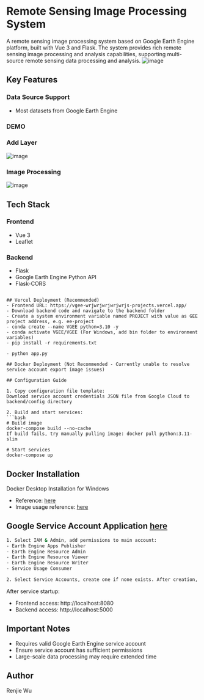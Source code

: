 # Remote Sensing Image Processing System

A remote sensing image processing system based on Google Earth Engine platform, built with Vue 3 and Flask. The system provides rich remote sensing image processing and analysis capabilities, supporting multi-source remote sensing data processing and analysis.
![image](images/demo1.jpg)

## Key Features

### Data Source Support
- Most datasets from Google Earth Engine

### DEMO
### Add Layer
![image](images/addLayer.gif)
### Image Processing
![image](images/process.gif)

## Tech Stack

### Frontend
- Vue 3
- Leaflet

### Backend
- Flask
- Google Earth Engine Python API
- Flask-CORS
```

## Vercel Deployment (Recommended)
- Frontend URL: https://vgee-wrjwrjwrjwrjwrjs-projects.vercel.app/
- Download backend code and navigate to the backend folder
- Create a system environment variable named PROJECT with value as GEE project address, e.g. ee-project
- conda create --name VGEE python=3.10 -y
- conda activate VGEE/VGEE (For Windows, add bin folder to environment variables)
- pip install -r requirements.txt

- python app.py

## Docker Deployment (Not Recommended - Currently unable to resolve service account export image issues)

## Configuration Guide

1. Copy configuration file template:
Download service account credentials JSON file from Google Cloud to backend/config directory

2. Build and start services:
```bash
# Build image
docker-compose build --no-cache
If build fails, try manually pulling image: docker pull python:3.11-slim

# Start services
docker-compose up
```

## Docker Installation
Docker Desktop Installation for Windows
- Reference: [here](https://blog.csdn.net/qq_60750453/article/details/128636298)
- Image usage reference: [here](https://blog.csdn.net/weixin_50160384/article/details/139861337)

## Google Service Account Application [here](https://console.cloud.google.com)
```bash
1. Select IAM & Admin, add permissions to main account:
- Earth Engine Apps Publisher
- Earth Engine Resource Admin
- Earth Engine Resource Viewer
- Earth Engine Resource Writer
- Service Usage Consumer

2. Select Service Accounts, create one if none exists. After creation, click the three dots on the right, select Manage Keys, create a key, and download the JSON file to backend/config directory
```

After service startup:
- Frontend access: http://localhost:8080
- Backend access: http://localhost:5000

## Important Notes

- Requires valid Google Earth Engine service account
- Ensure service account has sufficient permissions
- Large-scale data processing may require extended time

## Author
Renjie Wu
